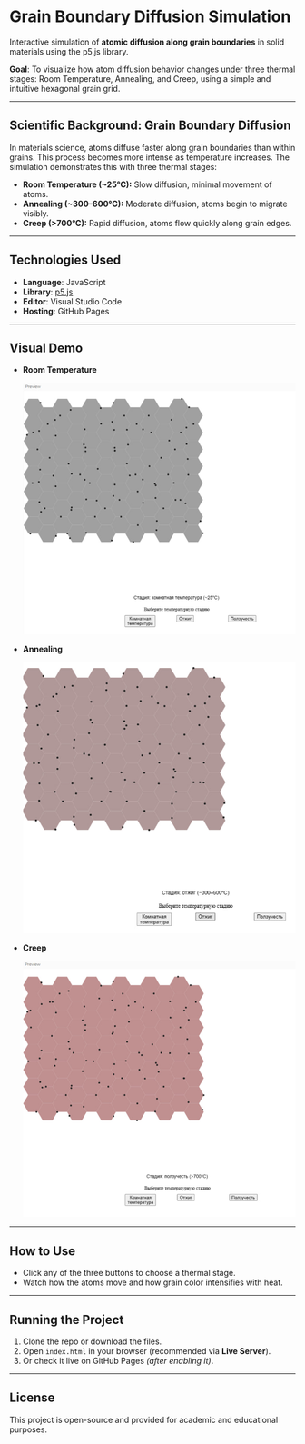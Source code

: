 #  Grain Boundary Diffusion Simulation

Interactive simulation of **atomic diffusion along grain boundaries** in solid materials using the p5.js library.

 **Goal**: To visualize how atom diffusion behavior changes under three thermal stages: Room Temperature, Annealing, and Creep, using a simple and intuitive hexagonal grain grid.

---

##  Scientific Background: Grain Boundary Diffusion

In materials science, atoms diffuse faster along grain boundaries than within grains. This process becomes more intense as temperature increases. The simulation demonstrates this with three thermal stages:

- **Room Temperature (~25°C):** Slow diffusion, minimal movement of atoms.
- **Annealing (~300–600°C):** Moderate diffusion, atoms begin to migrate visibly.
- **Creep (>700°C):** Rapid diffusion, atoms flow quickly along grain edges.

---

##  Technologies Used

- **Language**: JavaScript
- **Library**: [p5.js](https://p5js.org/)
- **Editor**: Visual Studio Code
- **Hosting**: GitHub Pages

---

##  Visual Demo

- **Room Temperature**
  
  ![Room Temperature](media/room_temp.png)

- **Annealing**

  ![Annealing](media/annealing.png)

- **Creep**

  ![Creep](media/creep.png)

---

##  How to Use

- Click any of the three buttons to choose a thermal stage.
- Watch how the atoms move and how grain color intensifies with heat.

---

##  Running the Project

1. Clone the repo or download the files.
2. Open `index.html` in your browser (recommended via **Live Server**).
3. Or check it live on GitHub Pages *(after enabling it)*.

---

##  License

This project is open-source and provided for academic and educational purposes.

